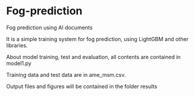 # Fog-prediction
Fog prediction using AI documents

It is a simple training system for fog prediction, using LightGBM and other libraries.

About model training, test and evaluation, all contents are contained in model1.py

Training data and test data are in ame_msm.csv.

Output files and figures will be contained in the folder results
